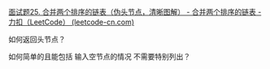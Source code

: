 [面试题25. 合并两个排序的链表（伪头节点，清晰图解） - 合并两个排序的链表 - 力扣（LeetCode） (leetcode-cn.com)](https://leetcode-cn.com/problems/he-bing-liang-ge-pai-xu-de-lian-biao-lcof/solution/mian-shi-ti-25-he-bing-liang-ge-pai-xu-de-lian-b-2/)

如何返回头节点？

如何简单的且能包括 输入空节点的情况 不需要特别列出？